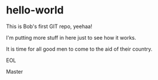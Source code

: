 hello-world
===========

This is Bob's first GIT repo, yeehaa!

I'm putting more stuff in here just to see how it works.

It is time for all good men to come to the aid of their country.

EOL

Master
